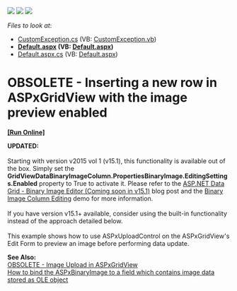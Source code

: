 <!-- default badges list -->
![](https://img.shields.io/endpoint?url=https://codecentral.devexpress.com/api/v1/VersionRange/134059927/15.1.3%2B)
[![](https://img.shields.io/badge/Open_in_DevExpress_Support_Center-FF7200?style=flat-square&logo=DevExpress&logoColor=white)](https://supportcenter.devexpress.com/ticket/details/E2933)
[![](https://img.shields.io/badge/📖_How_to_use_DevExpress_Examples-e9f6fc?style=flat-square)](https://docs.devexpress.com/GeneralInformation/403183)
<!-- default badges end -->
<!-- default file list -->
*Files to look at*:

* [CustomException.cs](./CS/App_Code/CustomException.cs) (VB: [CustomException.vb](./VB/App_Code/CustomException.vb))
* **[Default.aspx](./CS/Default.aspx) (VB: [Default.aspx](./VB/Default.aspx))**
* [Default.aspx.cs](./CS/Default.aspx.cs) (VB: [Default.aspx](./VB/Default.aspx))
<!-- default file list end -->
# OBSOLETE - Inserting a new row in ASPxGridView with the image preview enabled
<!-- run online -->
**[[Run Online]](https://codecentral.devexpress.com/e2933)**
<!-- run online end -->


<p><strong>UPDATED:</strong><br /><br />Starting with version v2015 vol 1 (v15.1), this functionality is available out of the box. Simply set the <strong>GridViewDataBinaryImageColumn.PropertiesBinaryImage.EditingSettings.Enabled</strong> property to True to activate it. Please refer to the <a href="https://community.devexpress.com/blogs/aspnet/archive/2015/05/28/asp-net-data-grid-binary-image-editor-coming-soon-in-v15-1.aspx">ASP.NET Data Grid - Binary Image Editor (Coming soon in v15.1)</a> blog post and the <a href="http://demos.devexpress.com/ASPxGridViewDemos/GridEditing/BinaryImageColumnEditing.aspx">Binary Image Column Editing</a> demo for more information.<br /><br />If you have version v15.1+ available, consider using the built-in functionality instead of the approach detailed below.<br /><br />This example shows how to use ASPxUploadControl on the ASPxGridView's Edit Form to preview an image before performing data update.</p>
<p><strong>See </strong><strong>A</strong><strong>lso:<br /> </strong><a href="https://www.devexpress.com/Support/Center/p/E95">OBSOLETE - Image Upload in ASPxGridView</a><br /> <a href="https://www.devexpress.com/Support/Center/p/E1414">How to bind the ASPxBinaryImage to a field which contains image data stored as OLE object</a></p>

<br/>


